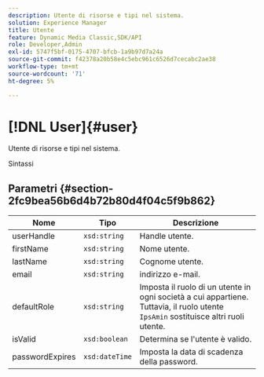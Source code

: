 ```yaml
---
description: Utente di risorse e tipi nel sistema.
solution: Experience Manager
title: Utente
feature: Dynamic Media Classic,SDK/API
role: Developer,Admin
exl-id: 5747f5bf-0175-4707-bfcb-1a9b97d7a24a
source-git-commit: f42378a20b58e4c5ebc961c6526d7cecabc2ae38
workflow-type: tm+mt
source-wordcount: '71'
ht-degree: 5%

---
```


# [!DNL User]{#user}

Utente di risorse e tipi nel sistema.

Sintassi

## Parametri {#section-2fc9bea56b6d4b72b80d4f04c5f9b862}

| Nome | Tipo | Descrizione |
|---|---|---|
| userHandle | `xsd:string` | Handle utente. |
| firstName | `xsd:string` | Nome utente. |
| lastName | `xsd:string` | Cognome utente. |
| email | `xsd:string` | indirizzo e-mail. |
| defaultRole | `xsd:string` | Imposta il ruolo di un utente in ogni società a cui appartiene. Tuttavia, il ruolo utente `IpsAmin` sostituisce altri ruoli utente. |
| isValid | `xsd:boolean` | Determina se l&#39;utente è valido. |
| passwordExpires | `xsd:dateTime` | Imposta la data di scadenza della password. |
